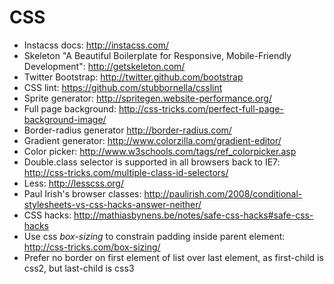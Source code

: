 CSS
===

* Instacss docs: http://instacss.com/
* Skeleton "A Beautiful Boilerplate for Responsive, Mobile-Friendly Development": http://getskeleton.com/
* Twitter Bootstrap: http://twitter.github.com/bootstrap
* CSS lint: https://github.com/stubbornella/csslint
* Sprite generator: http://spritegen.website-performance.org/
* Full page background: http://css-tricks.com/perfect-full-page-background-image/
* Border-radius generator http://border-radius.com/
* Gradient generator: http://www.colorzilla.com/gradient-editor/
* Color picker: http://www.w3schools.com/tags/ref_colorpicker.asp
* Double.class selector is supported in all browsers back to IE7: http://css-tricks.com/multiple-class-id-selectors/
* Less: http://lesscss.org/
* Paul Irish's browser classes: http://paulirish.com/2008/conditional-stylesheets-vs-css-hacks-answer-neither/
* CSS hacks: http://mathiasbynens.be/notes/safe-css-hacks#safe-css-hacks
* Use css _box-sizing_ to constrain padding inside parent element: http://css-tricks.com/box-sizing/
* Prefer no border on first element of list over last element, as first-child is css2, but last-child is css3
